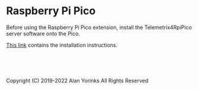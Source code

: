 # Raspberry Pi Pico

Before using the Raspberry Pi Pico extension, install the 
Telemetrix4RpiPico server software onto the Pico. 

[This link](https://mryslab.github.io/telemetrix-rpi-pico/install_pico_server/)
contains the installation instructions.

 <br> <br> <br>


Copyright (C) 2019-2022 Alan Yorinks All Rights Reserved
